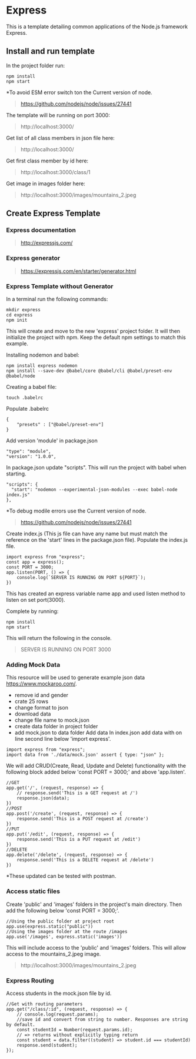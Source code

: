 # Express
This is a template detailing common applications of the Node.js framework Express.

## Install and run template

In the project folder run:
```
npm install
npm start
```
*To avoid ESM error switch ton the Current version of node.

> https://github.com/nodejs/node/issues/27441

The template will be running on port 3000:

> http://localhost:3000/

Get list of all class members in json file here:

> http://localhost:3000/

Get first class member by id here:

> http://localhost:3000/class/1

Get image in images folder here:

> http://localhost:3000/images/mountains_2.jpeg

## Create Express Template

### Express documentation

> http://expressjs.com/

### Express generator

> https://expressjs.com/en/starter/generator.html

### Express Template without Generator 
In a terminal run the following commands:
```
mkdir express
cd express
npm init
```
This will create and move to the new 'express' project folder. It will then initialize the project with npm. Keep the default npm settings to match this example.

Installing nodemon and babel:
```
npm install express nodemon
npm install --save-dev @babel/core @babel/cli @babel/preset-env @babel/node
```

Creating a babel file:
```
touch .babelrc 
```
Populate .babelrc
```
{
    "presets" : ["@babel/preset-env"]
}
```
Add version 'module' in package.json
```
"type": "module",
"version": "1.0.0",
```

In package.json update "scripts". This will run the project with babel when starting.
```
"scripts": {
  "start": "nodemon --experimental-json-modules --exec babel-node index.js"
},
```
*To debug modile errors use the Current version of node.

> https://github.com/nodejs/node/issues/27441

Create index.js (This js file can have any name but must match the reference on the 'start' lines in the package.json file).
Populate the index.js file. 
```
import express from "express";
const app = express();
const PORT = 3000;
app.listen(PORT, () => {
    console.log(`SERVER IS RUNNING ON PORT ${PORT}`);
})
```
This has created an express variable name app and used listen method to listen on set port(3000).

Complete by running:
```
npm install
npm start
```

This will return the following in the console. 

> SERVER IS RUNNING ON PORT 3000

### Adding Mock Data
This resource will be used to generate example json data https://www.mockaroo.com/.
- remove id and gender 
- crate 25 rows
- change format to json 
- download data 
- change file name to mock.json
- create data folder in project folder
- add mock.json to data folder
Add data
In index.json add data with on line second line below 'import express'.
```
import express from "express";
import data from './data/mock.json' assert { type: "json" };
```
We will add CRUD(Create, Read, Update and Delete) functionality with the following block added below 'const PORT = 3000;' and above 'app.listen'.
```
//GET
app.get('/', (request, response) => {
    // response.send('This is a GET request at /')
    response.json(data);
})
//POST
app.post('/create', (request, response) => {
    response.send('This is a POST request at /create')
})
//PUT
app.put('/edit', (request, response) => {
    response.send('This is a PUT request at /edit')
})
//DELETE
app.delete('/delete', (request, response) => {
    response.send('This is a DELETE request at /delete')
})
```
*These updated can be tested with postman.

### Access static files

Create 'public' and 'images' folders in the project's main directory. Then add the following below 'const PORT = 3000;'.
```
//Using the public folder at project root
app.use(express.static("public"))
//Using the images folder at the route /images
app.use('/images', express.static('images'))
```
This will include access to the 'public' and 'images' folders. This will allow access to the mountains_2.jpeg image.

> http://localhost:3000/images/mountains_2.jpeg

### Express Routing

Access students in the mock.json file by id.

```
//Get with routing parameters
app.get("/class/:id", (request, response) => {
    // console.log(request.params);
    //save id and convert from string to number. Responses are string by default.
    const studentId = Number(request.params.id);
    // => returns without explicitly typing return
    const student = data.filter((student) => student.id === studentId)
    response.send(student); 
});
```